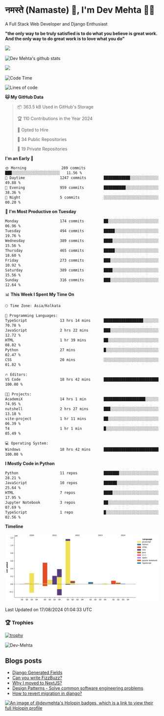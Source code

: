 # नमस्ते (Namaste) :pray:, I'm Dev Mehta :man_technologist:
A Full Stack Web Developer and Django Enthusiast

**"the only way to be truly satisfied is to do what you believe is great work. And the only way to do great work is to love what you do"**

<img src="https://github-readme-stats.vercel.app/api?username=Dev-Mehta&show=reviews,discussions_started,discussions_answered,prs_merged,prs_merged_percentage" />

![Dev Mehta's github stats](https://github-readme-stats.vercel.app/api?username=Dev-Mehta&count_private=true&show_icons=true&theme=nightowl)

<img src="https://komarev.com/ghpvc/?username=Dev-Mehta" />

<!--START_SECTION:waka-->
![Code Time](http://img.shields.io/badge/Code%20Time-319%20hrs%2054%20mins-blue)

![Lines of code](https://img.shields.io/badge/From%20Hello%20World%20I%27ve%20Written-3.0%20million%20lines%20of%20code-blue)

**🐱 My GitHub Data** 

> 📦 363.5 kB Used in GitHub's Storage 
 > 
> 🏆 110 Contributions in the Year 2024
 > 
> 💼 Opted to Hire
 > 
> 📜 34 Public Repositories 
 > 
> 🔑 19 Private Repositories 
 > 
**I'm an Early 🐤** 

```text
🌞 Morning                289 commits         ███░░░░░░░░░░░░░░░░░░░░░░   11.56 % 
🌆 Daytime                1247 commits        ████████████░░░░░░░░░░░░░   49.88 % 
🌃 Evening                959 commits         ██████████░░░░░░░░░░░░░░░   38.36 % 
🌙 Night                  5 commits           ░░░░░░░░░░░░░░░░░░░░░░░░░   00.20 % 
```
📅 **I'm Most Productive on Tuesday** 

```text
Monday                   174 commits         ██░░░░░░░░░░░░░░░░░░░░░░░   06.96 % 
Tuesday                  494 commits         █████░░░░░░░░░░░░░░░░░░░░   19.76 % 
Wednesday                389 commits         ████░░░░░░░░░░░░░░░░░░░░░   15.56 % 
Thursday                 465 commits         █████░░░░░░░░░░░░░░░░░░░░   18.60 % 
Friday                   273 commits         ███░░░░░░░░░░░░░░░░░░░░░░   10.92 % 
Saturday                 389 commits         ████░░░░░░░░░░░░░░░░░░░░░   15.56 % 
Sunday                   316 commits         ███░░░░░░░░░░░░░░░░░░░░░░   12.64 % 
```


📊 **This Week I Spent My Time On** 

```text
🕑︎ Time Zone: Asia/Kolkata

💬 Programming Languages: 
TypeScript               13 hrs 14 mins      ██████████████████░░░░░░░   70.78 % 
JavaScript               2 hrs 22 mins       ███░░░░░░░░░░░░░░░░░░░░░░   12.72 % 
HTML                     1 hr 39 mins        ██░░░░░░░░░░░░░░░░░░░░░░░   08.82 % 
Python                   27 mins             █░░░░░░░░░░░░░░░░░░░░░░░░   02.47 % 
CSS                      20 mins             ░░░░░░░░░░░░░░░░░░░░░░░░░   01.82 % 

🔥 Editors: 
VS Code                  18 hrs 42 mins      █████████████████████████   100.00 % 

🐱‍💻 Projects: 
AcademiX                 14 hrs 1 min        ███████████████████░░░░░░   74.95 % 
nutshell                 2 hrs 27 mins       ███░░░░░░░░░░░░░░░░░░░░░░   13.18 % 
vite-project             1 hr 11 mins        ██░░░░░░░░░░░░░░░░░░░░░░░   06.39 % 
T4                       1 hr 1 min          █░░░░░░░░░░░░░░░░░░░░░░░░   05.49 % 

💻 Operating System: 
Windows                  18 hrs 42 mins      █████████████████████████   100.00 % 
```

**I Mostly Code in Python** 

```text
Python                   11 repos            ███████░░░░░░░░░░░░░░░░░░   28.21 % 
JavaScript               10 repos            ██████░░░░░░░░░░░░░░░░░░░   25.64 % 
HTML                     7 repos             ████░░░░░░░░░░░░░░░░░░░░░   17.95 % 
Jupyter Notebook         3 repos             ██░░░░░░░░░░░░░░░░░░░░░░░   07.69 % 
TypeScript               1 repo              █░░░░░░░░░░░░░░░░░░░░░░░░   02.56 % 
```



**Timeline**

![Lines of Code chart](https://raw.githubusercontent.com/Dev-Mehta/Dev-Mehta/master/assets/bar_graph.png)


 Last Updated on 17/08/2024 01:04:33 UTC
<!--END_SECTION:waka-->

### 🏆 Trophies
[![trophy](https://github-profile-trophy.vercel.app/?username=Dev-Mehta&row=2&column=3&margin-w=15&margin-h=15&no-bg=true&frame=false&theme=onestar)](https://github.com/ryo-ma/github-profile-trophy)

<img align="center" src="https://github-readme-streak-stats.herokuapp.com/?user=Dev-Mehta&" alt="Dev-Mehta" />

## Blogs posts<!-- BLOG-POST-LIST:START -->
- [Django Generated Fields](https://simplifiedweb.netlify.app/django-generated-fields)
- [Can you write FizzBuzz?](https://simplifiedweb.netlify.app/can-you-write-fizzbuzz)
- [Why I moved to NextJS?](https://simplifiedweb.netlify.app/why-i-moved-to-nextjs)
- [Design Patterns - Solve common software engineering problems](https://simplifiedweb.netlify.app/design-patterns-solve-common-software-engineering-problems)
- [How to revert migration in django?](https://simplifiedweb.netlify.app/how-to-revert-migration-in-django)
<!-- BLOG-POST-LIST:END -->

[![An image of @devmehta's Holopin badges, which is a link to view their full Holopin profile](https://holopin.me/devmehta)](https://holopin.io/@devmehta)
